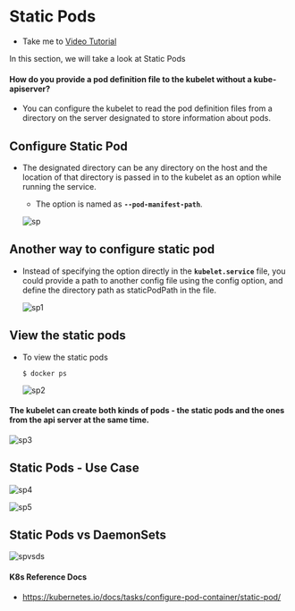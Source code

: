 # Static Pods 
  - Take me to [Video Tutorial](https://kodekloud.com/topic/static-pods/)
  
In this section, we will take a look at Static Pods

#### How do you provide a pod definition file to the kubelet without a kube-apiserver?
- You can configure the kubelet to read the pod definition files from a directory on the server designated to store information about pods.

## Configure Static Pod
- The designated directory can be any directory on the host and the location of that directory is passed in to the kubelet as an option while running the service.
  - The option is named as **`--pod-manifest-path`**.
  
  ![sp](sp_CKA.PNG)
  
## Another way to configure static pod 
- Instead of specifying the option directly in the **`kubelet.service`** file, you could provide a path to another config file using the config option, and define the directory path as staticPodPath in the file.

  ![sp1](sp1_CKA.PNG)

## View the static pods
- To view the static pods
  ```
  $ docker ps
  ```
  ![sp2](sp2_CKA.PNG)

#### The kubelet can create both kinds of pods - the static pods and the ones from the api server at the same time.

  ![sp3](sp3_CKA.PNG)

## Static Pods - Use Case

  ![sp4](sp4_CKA.PNG)
  
  ![sp5](sp5_CKA.PNG)
  
## Static Pods vs DaemonSets

   ![spvsds](spvsds_CKA.PNG)
  

#### K8s Reference Docs
- https://kubernetes.io/docs/tasks/configure-pod-container/static-pod/
